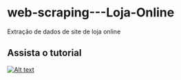# web-scraping---Loja-Online
Extração de dados de site de loja online
## Assista o tutorial
  [![Alt text](https://img.youtube.com/vi/zp12fO2X7Ss/hqdefault.jpg)](https://youtu.be/safQY5LAsTI)
